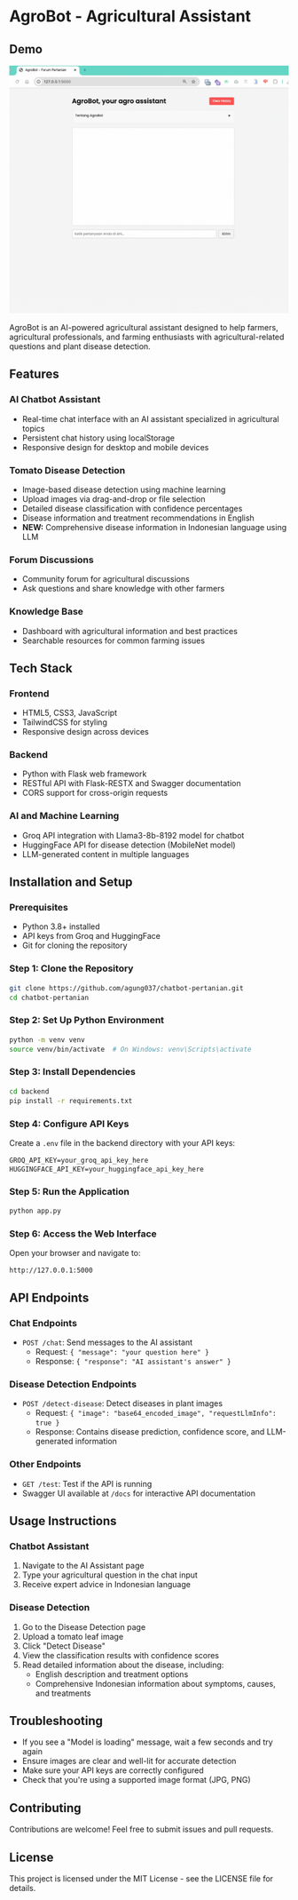 # AgroBot - Agricultural Assistant

## Demo
![AgroBot Demo](demo.gif)


AgroBot is an AI-powered agricultural assistant designed to help farmers, agricultural professionals, and farming enthusiasts with agricultural-related questions and plant disease detection.

## Features

### AI Chatbot Assistant
- Real-time chat interface with an AI assistant specialized in agricultural topics
- Persistent chat history using localStorage
- Responsive design for desktop and mobile devices

### Tomato Disease Detection
- Image-based disease detection using machine learning
- Upload images via drag-and-drop or file selection
- Detailed disease classification with confidence percentages
- Disease information and treatment recommendations in English
- **NEW:** Comprehensive disease information in Indonesian language using LLM

### Forum Discussions
- Community forum for agricultural discussions
- Ask questions and share knowledge with other farmers

### Knowledge Base
- Dashboard with agricultural information and best practices
- Searchable resources for common farming issues

## Tech Stack

### Frontend
- HTML5, CSS3, JavaScript
- TailwindCSS for styling
- Responsive design across devices

### Backend
- Python with Flask web framework
- RESTful API with Flask-RESTX and Swagger documentation
- CORS support for cross-origin requests

### AI and Machine Learning
- Groq API integration with Llama3-8b-8192 model for chatbot
- HuggingFace API for disease detection (MobileNet model)
- LLM-generated content in multiple languages

## Installation and Setup

### Prerequisites
- Python 3.8+ installed
- API keys from Groq and HuggingFace
- Git for cloning the repository

### Step 1: Clone the Repository
```bash
git clone https://github.com/agung037/chatbot-pertanian.git
cd chatbot-pertanian
```

### Step 2: Set Up Python Environment
```bash
python -m venv venv
source venv/bin/activate  # On Windows: venv\Scripts\activate
```

### Step 3: Install Dependencies
```bash
cd backend
pip install -r requirements.txt
```

### Step 4: Configure API Keys
Create a `.env` file in the backend directory with your API keys:
```
GROQ_API_KEY=your_groq_api_key_here
HUGGINGFACE_API_KEY=your_huggingface_api_key_here
```

### Step 5: Run the Application
```bash
python app.py
```

### Step 6: Access the Web Interface
Open your browser and navigate to:
```
http://127.0.0.1:5000
```

## API Endpoints

### Chat Endpoints
- `POST /chat`: Send messages to the AI assistant
  - Request: `{ "message": "your question here" }`
  - Response: `{ "response": "AI assistant's answer" }`

### Disease Detection Endpoints
- `POST /detect-disease`: Detect diseases in plant images
  - Request: `{ "image": "base64_encoded_image", "requestLlmInfo": true }`
  - Response: Contains disease prediction, confidence score, and LLM-generated information

### Other Endpoints
- `GET /test`: Test if the API is running
- Swagger UI available at `/docs` for interactive API documentation

## Usage Instructions

### Chatbot Assistant
1. Navigate to the AI Assistant page
2. Type your agricultural question in the chat input
3. Receive expert advice in Indonesian language

### Disease Detection
1. Go to the Disease Detection page
2. Upload a tomato leaf image
3. Click "Detect Disease"
4. View the classification results with confidence scores
5. Read detailed information about the disease, including:
   - English description and treatment options
   - Comprehensive Indonesian information about symptoms, causes, and treatments

## Troubleshooting

- If you see a "Model is loading" message, wait a few seconds and try again
- Ensure images are clear and well-lit for accurate detection
- Make sure your API keys are correctly configured
- Check that you're using a supported image format (JPG, PNG)

## Contributing

Contributions are welcome! Feel free to submit issues and pull requests.

## License

This project is licensed under the MIT License - see the LICENSE file for details.

